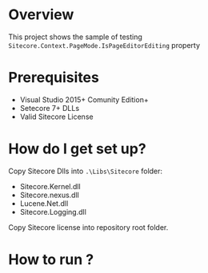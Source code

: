 # Overview

This project shows the sample of testing `Sitecore.Context.PageMode.IsPageEditorEditing` property 

# Prerequisites

* Visual Studio 2015+ Comunity Edition+
* Setecore 7+ DLLs
* Valid Sitecore License 


# How do I get set up?

Copy Sitecore Dlls into `.\Libs\Sitecore` folder:

* Sitecore.Kernel.dll
* Sitecore.nexus.dll
* Lucene.Net.dll
* Sitecore.Logging.dll

Copy Sitecore license into repository root folder.


# How to run ? 

